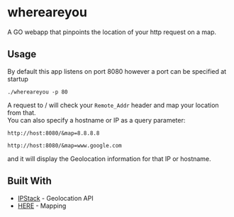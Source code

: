 # whereareyou
A GO webapp that pinpoints the location of your http request on a map.

## Usage
By default this app listens on port 8080 however a port can be specified at startup

```./whereareyou -p 80```

A request to / will check your ```Remote_Addr``` 
header and map your location from that.  
You can also specify a hostname or IP as a query parameter:

```http://host:8080/&map=8.8.8.8```

```http://host:8080/&map=www.google.com```

and it will display the Geolocation information for that IP or hostname.

## Built With

* [IPStack](http://www.ipstack.com) - Geolocation API
* [HERE](https://www.here.com/) - Mapping
